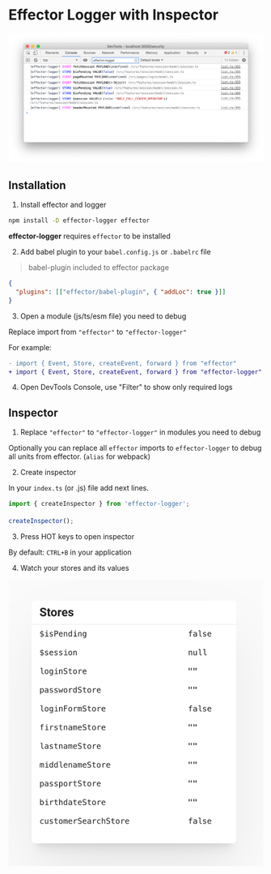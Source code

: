 # Effector Logger with Inspector

![Chrome DevTools Console](./resources/console.png)

## Installation

1. Install effector and logger

```bash
npm install -D effector-logger effector
```

**effector-logger** requires `effector` to be installed

2. Add babel plugin to your `babel.config.js` or `.babelrc` file

> babel-plugin included to effector package

```json
{
  "plugins": [["effector/babel-plugin", { "addLoc": true }]]
}
```

3. Open a module (js/ts/esm file) you need to debug

Replace import from `"effector"` to `"effector-logger"`

For example:

```diff
- import { Event, Store, createEvent, forward } from "effector"
+ import { Event, Store, createEvent, forward } from "effector-logger"
```

4. Open DevTools Console, use "Filter" to show only required logs

## Inspector

1. Replace `"effector"` to `"effector-logger"` in modules you need to debug

Optionally you can replace all `effector` imports to `effector-logger` to debug all units from effector. (`alias` for webpack)

2. Create inspector

In your `index.ts` (or .js) file add next lines.

```ts
import { createInspector } from 'effector-logger';

createInspector();
```

3. Press HOT keys to open inspector

By default: `CTRL+B` in your application

4. Watch your stores and its values

![Effector Inspector](./resources/inspector.png)
